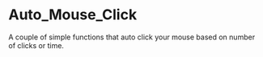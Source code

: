 # Auto_Mouse_Click
A couple of simple functions that auto click your mouse based on number of clicks or time.
